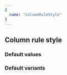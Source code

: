 ```yaml
---
{
  name: "columnRuleStyle"
}
---
```


## Column rule style

### Default values
<!-- defaults.values.start -->
<!-- defaults.values.end -->


### Default variants
<!-- defaults.variants.start -->
<!-- defaults.variants.end -->
